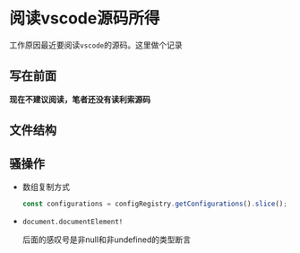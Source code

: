 # 阅读vscode源码所得

工作原因最近要阅读`vscode`的源码。这里做个记录

## 写在前面

**现在不建议阅读，笔者还没有读利索源码**

## 文件结构

## 骚操作

- 数组复制方式
  ```js
  const configurations = configRegistry.getConfigurations().slice(); // 返回一个新的数组
  ```

- `document.documentElement!`

  后面的感叹号是非null和非undefined的类型断言
